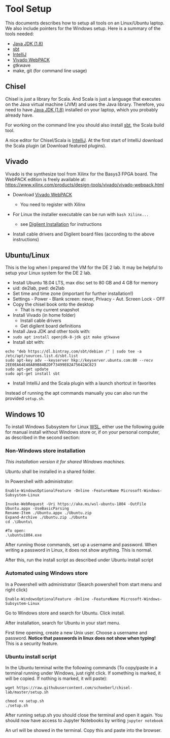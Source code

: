 
# Tool Setup

This documents describes how to setup all tools on an Linux/Ubuntu
laptop. We also include pointers for the Windows setup.
Here is a summary of the tools needed:

 * [Java JDK (1.8)](https://www.oracle.com/technetwork/java/javase/downloads/jdk8-downloads-2133151.html)
 * [sbt](https://www.scala-sbt.org/)
 * [IntelliJ](https://www.jetbrains.com/idea/download/)
 * [Vivado WebPACK](https://www.xilinx.com/products/design-tools/vivado/vivado-webpack.html)
 * gtkwave
 * make, git (for command line usage)

## Chisel

Chisel is *just* a library for Scala. And Scala is just a language that executes
on the Java virtual machine (JVM) and uses the Java library. Therefore, you need to have
[Java JDK (1.8)](https://www.oracle.com/technetwork/java/javase/downloads/jdk8-downloads-2133151.html)
installed on your laptop, which you probably already have.

For working on the command line you should also install
[sbt](https://www.scala-sbt.org/), the Scala build tool.

A nice editor for Chisel/Scala is
[IntelliJ](https://www.jetbrains.com/idea/download/). At the first start
of IntelliJ download the Scala plugin (at Download featured plugins).

## Vivado

Vivado is the synthesize tool from Xilinx for the Basys3 FPGA board.
The WebPACK edition is freely available at:
https://www.xilinx.com/products/design-tools/vivado/vivado-webpack.html

 * Download [Vivado WebPACK](https://www.xilinx.com/products/design-tools/vivado/vivado-webpack.html)
   * You need to register with Xilinx

 * For Linux the installer executable can be run with ```bash Xilinx...```
   * see
     [Digilent Installation](https://reference.digilentinc.com/vivado/installing-vivado/start)
     for instructions
 * Install cable drivers and Digilent board files (according to the above instructions)

## Ubuntu/Linux

This is the log when I prepared the VM for the DE 2 lab. It may be helpful to setup
your Linux system for the DE 2 lab.

 * Install Ubuntu 18.04 LTS, max disc set to 80 GB and 4 GB for memory
 * uid: de2lab, pwd: de2lab
 * Set time and time zone (important for further installation!)
 * Settings - Power - Blank screen: never, Privacy - Aut. Screen Lock - OFF
 * Copy the chisel book onto the desktop
   * That is my current snapshot
 * Install Vivado (in home folder)
   * Install cable drivers
   * Get digilent board definitions
 * Install Java JDK and other tools with:
 * ```sudo apt install openjdk-8-jdk git make gtkwave```
 * Install sbt with:
```
echo "deb https://dl.bintray.com/sbt/debian /" | sudo tee -a /etc/apt/sources.list.d/sbt.list
sudo apt-key adv --keyserver hkp://keyserver.ubuntu.com:80 --recv 2EE0EA64E40A89B84B2DF73499E82A75642AC823
sudo apt-get update
sudo apt-get install sbt
```
 * Install IntelliJ and the Scala plugin with a launch shortcut in favorites

Instead of running the apt commands manually you can also run the provided ```setup.sh```.

## Windows 10

To install Windows Subsystem for Linux [WSL](https://docs.microsoft.com/en-us/windows/wsl/install-win10), either use the following guide for manual install without Windows store or, if on your personal computer, as described in the second section:

### Non-Windows store installation

*This installation version it for shared Windows machines.*

Ubuntu shall be installed in a shared folder.

In Powershell with administrator:
```
Enable-WindowsOptionalFeature -Online -FeatureName Microsoft-Windows-Subsystem-Linux

Invoke-WebRequest -Uri https://aka.ms/wsl-ubuntu-1804 -OutFile Ubuntu.appx -UseBasicParsing
Rename-Item ./Ubuntu.appx ./Ubuntu.zip
Expand-Archive ./Ubuntu.zip ./Ubuntu
cd .\Ubuntu\

#To open:
.\ubuntu1804.exe
```

After running those commands, set up a username and password. When writing a password in Linux, it does not show anything. This is normal.

After this, run the install script as described under Ubuntu install script


### Automated using Windows store

In a Powershell with administrator (Search powershell from start menu and right click)

```
Enable-WindowsOptionalFeature -Online -FeatureName Microsoft-Windows-Subsystem-Linux
```

Go to Windows store and search for Ubuntu. Click install.

After installation, search for Ubuntu in your start menu.

First time opening, create a new Unix user. Choose a username and password. **Notice that passwords in linux does not show when typing!** This is a security feature.

### Ubuntu install script

In the Ubuntu terminal write the following commands (To copy/paste in a terminal running under Windows, just right click. If something is marked, it will be copied. If nothing is marked, it will paste):
```
wget https://raw.githubusercontent.com/schoeberl/chisel-lab/master/setup.sh

chmod +x setup.sh
./setup.sh
```

After running setup.sh you should close the terminal and open it again. You should now have access to Jupyter Notebooks by writing ```jupyter notebook```

An url will be showed in the terminal. Copy this and paste into the browser.

